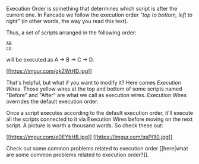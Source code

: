 Execution Order is something that determines which script is after the current one. In Fancade we follow the execution order *"top to bottom, left to right"* (in other words, the way you read this text).

Thus, a set of scripts arranged in the following order:

```
AB
CD
```

will be executed as A → B → C → D.

[[https://imgur.com/gkZWtHD.jpg]]

That's helpful, but what if you want to modify it? Here comes *Execution Wires*. Those yellow wires at the top and bottom of some scripts named "Before" and "After" are what we call as execution wires. Execution Wires overrides the default execution order.

Once a script executes according to the default execution order, it'll execute all the scripts connected to it via Execution Wires before moving on the next script. A picture is worth a thousand words. So check these out:

[[https://imgur.com/e0EYbHB.jpg]]
[[https://imgur.com/qsPi1I0.jpg]]

Check out some common problems related to execution order [[here|what are some common problems related to execution order?]].